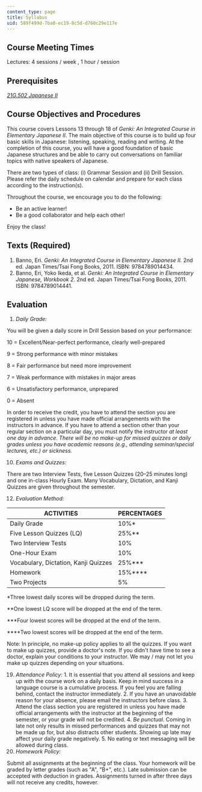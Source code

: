 ```yaml
---
content_type: page
title: Syllabus
uid: 589f499d-7ba0-ec19-8c5d-d760c29e117e
---
```


Course Meeting Times
--------------------

Lectures: 4 sessions / week , 1 hour / session

Prerequisites
-------------

[_21G.502 Japanese II_](/courses/21g-502-japanese-ii-spring-2020)

Course Objectives and Procedures
--------------------------------

This course covers Lessons 13 through 18 of _Genki:_ _An Integrated Course in Elementary Japanese II_. The main objective of this course is to build up four basic skills in Japanese: listening, speaking, reading and writing. At the completion of this course, you will have a good foundation of basic Japanese structures and be able to carry out conversations on familiar topics with native speakers of Japanese.

There are two types of class: (i) Grammar Session and (ii) Drill Session. Please refer the daily schedule on calendar and prepare for each class according to the instruction(s).

Throughout the course, we encourage you to do the following:

*   Be an active learner!
*   Be a good collaborator and help each other!

Enjoy the class!

Texts (Required)
----------------

1.  Banno, Eri. _Genki: An Integrated Course in Elementary Japanese II._ 2nd ed. Japan Times/Tsai Fong Books, 2011. ISBN: 9784789014434.
2.  Banno, Eri, Yoko Ikeda, et al. _Genki: An Integrated Course in Elementary Japanese, Workbook 2_. 2nd ed. Japan Times/Tsai Fong Books, 2011. ISBN: 9784789014441.

Evaluation
----------

1.  _Daily Grade:_

You will be given a daily score in Drill Session based on your performance:

10 = Excellent/Near-perfect performance, clearly well-prepared

9 = Strong performance with minor mistakes

8 = Fair performance but need more improvement

7 = Weak performance with mistakes in major areas

6 = Unsatisfactory performance, unprepared

0 = Absent

In order to receive the credit, you have to attend the section you are registered in unless you have made official arrangements with the instructors in advance. If you have to attend a section other than your regular section on a particular day, you must notify the instructor _at least one day in advance_. _There will be no make-up for missed quizzes or daily grades unless you have academic reasons (e.g., attending seminar/special lectures, etc.) or sickness._

10.  _Exams and Quizzes:_

There are two Interview Tests, five Lesson Quizzes (20–25 minutes long) and one in-class Hourly Exam. Many Vocabulary, Dictation, and Kanji Quizzes are given throughout the semester.

12.  _Evaluation Method:_

| ACTIVITIES | PERCENTAGES |
| --- | --- |
| Daily Grade | 10%\* |
| Five Lesson Quizzes (LQ) | 25%\*\* |
| Two Interview Tests | 10% |
| One-Hour Exam | 10% |
| Vocabulary, Dictation, Kanji Quizzes | 25%\*\*\* |
| Homework | 15%\*\*\*\* |
| Two Projects | 5% 

\*Three lowest daily scores will be dropped during the term.

\*\*One lowest LQ score will be dropped at the end of the term.

\*\*\*Four lowest scores will be dropped at the end of the term.

\*\*\*\*Two lowest scores will be dropped at the end of the term.

Note: In principle, no make-up policy applies to all the quizzes. If you want to make up quizzes, provide a doctor's note. If you didn't have time to see a doctor, explain your conditions to your instructor. We may / may not let you make up quizzes depending on your situations.

19.  _Attendance Policy:_
    1.  It is essential that you attend all sessions and keep up with the course work on a daily basis. Keep in mind success in a language course is a cumulative process. If you feel you are falling behind, contact the instructor immediately.
    2.  If you have an unavoidable reason for your absence, please email the instructors before class.
    3.  Attend the class section you are registered in unless you have made official arrangements with the instructor at the beginning of the semester, or your grade will not be credited.
    4.  _Be punctual_. Coming in late not only results in missed performances and quizzes that may not be made up for, but also distracts other students. Showing up late may affect your daily grade negatively.
    5.  No eating or text messaging will be allowed during class.
20.  _Homework Policy:_

Submit all assignments at the beginning of the class. Your homework will be graded by letter grades (such as "A", "B+", etc.). Late submission can be accepted with deduction in grades. Assignments turned in after three days will not receive any credits, however.